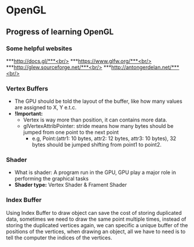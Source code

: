 # OpenGL
## Progress of learning OpenGL
### Some helpful websites
***http://docs.gl/***<br/>
***https://www.glfw.org/***<br/>
***http://glew.sourceforge.net/***<br/>
***http://antongerdelan.net/***<br/><br/>
### Vertex Buffers
- The GPU should be told the layout of the buffer, like how many values are assigned to X, Y e.t.c. <br/>
- **!Important:**
    - Vertex is way more than position, it can contains more data.<br/>
    - glVertexAttribPointer: stride means how many bytes should be jumped from one point to the next point<br/>
      - e.g, Point:(attr1: 10 bytes, attr2: 12 bytes, attr3: 10 bytes), 32 bytes should be jumped shifting from point1 to point2.<br/>
### Shader
- What is shader: A program run in the GPU, GPU play a major role in performing the graphical tasks<br/>
- **Shader type:** Vertex Shader & Frament Shader
### Index Buffer
Using Index Buffer to draw object can save the cost of storing duplicated data, sometimes we need to draw the same point multiple times, instead of storing the duplicated vertices again, we can specific a unique buffer of the positions of the vertices, when drawing an object, all we have to need is to tell the computer the indices of the vertices.<br/>
